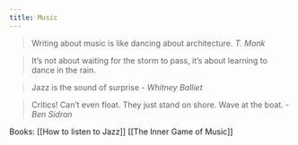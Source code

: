 ```yaml
---
title: Music
---
```


> Writing about music is like dancing about architecture. *T. Monk*

> It’s not about waiting for the storm to pass, it’s about learning to dance in the rain.

> Jazz is the sound of surprise - *Whitney Balliet*

> Critics! Can’t even float. They just stand on shore. Wave at the boat. - *Ben Sidran*

Books:
[[How to listen to Jazz]]
[[The Inner Game of Music]]

